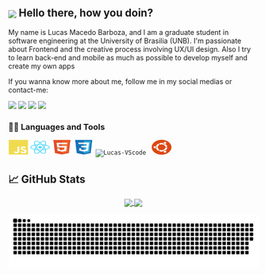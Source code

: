  ## <img align="center" width="140" src="https://media.giphy.com/media/xTiIzJSKB4l7xTouE8/giphy.gif?cid=ecf05e47alrvrrv7rjjii5n5npm4oathvit2apbszdw1i7hl&rid=giphy.gif&ct=g" /> Hello there, how you doin? </h2>
 
 My name is Lucas Macedo Barboza, and I am a graduate student in software engineering at the <a style="text-decoration:none;" href="http://www.unb.br">University of Brasilia</a>  (UNB). 
 I'm passionate about Frontend and the creative process involving UX/UI design. Also I try to learn back-end and mobile as much as possible to develop myself and create my own apps


If you wanna know more about me, follow me in my social medias or contact-me:
<div>
 <a href="https://www.instagram.com/luckx" target="_blank"><img src="https://img.shields.io/badge/-Instagram-%23E4405F?style=for-the-badge&logo=instagram&logoColor=white" target="_blank"></a>
 <a href="https://t.me/Lucassx" target="_blank"><img src="https://img.shields.io/badge/Telegram-2CA5E0?style=for-the-badge&logo=telegram&logoColor=white" target="_blank"></a>
 <a href="https://www.linkedin.com/in/lucas-macedob/" target="_blank"><img src="https://img.shields.io/badge/LinkedIn-0077B5?style=for-the-badge&logo=linkedin&logoColor=white" target="_blank"></a>
 <a href="mailto:lucasmacedob@gmail.com"><img src="https://img.shields.io/badge/Gmail-D14836?style=for-the-badge&logo=gmail&logoColor=white" target="_blank"></a>
</div>


### 🧑‍🎓 Languages and Tools
 <div style="display: inline_block">
  <code><img alt="Lucas-Js" height="30" width="40" src="https://raw.githubusercontent.com/devicons/devicon/master/icons/javascript/javascript-plain.svg"></code>
  <code><img alt="Lucas-React" height="30" width="40" src="https://raw.githubusercontent.com/devicons/devicon/master/icons/react/react-original.svg"></code>
  <code><img alt="Lucas-HTML" height="30" width="40" src="https://raw.githubusercontent.com/devicons/devicon/master/icons/html5/html5-original.svg"></code>
  <code><img alt="Lucas-CSS" height="30" width="40" src="https://raw.githubusercontent.com/devicons/devicon/master/icons/css3/css3-original.svg"></code>
  <code><img alt="Lucas-VScode" height="30" width="40" src="https://camo.githubusercontent.com/e9141be13e6bea8c50af6d48f64700246faed666040ead23e74d4fc27bf411e3/68747470733a2f2f696d672e69636f6e73382e636f6d2f666c75656e742f34382f3030303030302f76697375616c2d73747564696f2d636f64652d323031392e706e67"> </code>
  <code><img alt="Lucas-CSS" height="30" width="40" src="https://raw.githubusercontent.com/github/explore/master/topics/ubuntu/ubuntu.png"></code>
</div>

##

## 📈 GitHub Stats

<div align="center">
  <a href="https://github.com/Luckx98">
  <img align="center" style="height: 12.8rem;" src="https://github-readme-stats.vercel.app/api/top-langs/?username=Luckx98&layout=compact&langs_count=7&theme=radical"/>
  </a>
  
  <a href="https://github.com/Luckx98">
  <img align="center" height="180em" src="https://github-readme-stats.vercel.app/api?username=Luckx98&show_icons=true&theme=radical&include_all_commits=true&count_private=true"/>
 </a>
  
  ![Snake animation](https://github.com/Luckx98/Luckx98/blob/output/github-contribution-grid-snake.svg)
</div>
<!--
**Luckx98/Luckx98** is a ✨ _special_ ✨ repository because its `README.md` (this file) appears on your GitHub profile.

Here are some ideas to get you started:

- 🔭 I’m currently working on ...
- 🌱 I’m currently learning ...
- 👯 I’m looking to collaborate on ...
- 🤔 I’m looking for help with ...
- 💬 Ask me about ...
- 📫 How to reach me: ...
- 😄 Pronouns: ...
- ⚡ Fun fact: ...
-->
